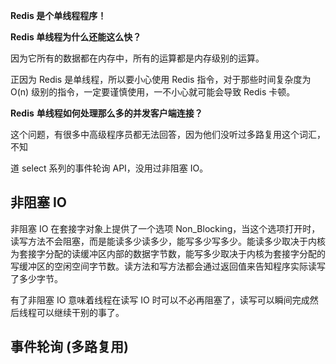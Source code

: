 **Redis 是个单线程程序！**

**Redis 单线程为什么还能这么快？**

因为它所有的数据都在内存中，所有的运算都是内存级别的运算。

正因为 Redis 是单线程，所以要小心使用 Redis 指令，对于那些时间复杂度为 O(n) 级别的指令，一定要谨慎使用，一不小心就可能会导致 Redis 卡顿。

**Redis** **单线程如何处理那么多的并发客户端连接？**

这个问题，有很多中高级程序员都无法回答，因为他们没听过多路复用这个词汇，不知

道 select 系列的事件轮询 API，没用过非阻塞 IO。

## 非阻塞 IO

非阻塞 IO 在套接字对象上提供了一个选项 Non_Blocking，当这个选项打开时，读写方法不会阻塞，而是能读多少读多少，能写多少写多少。能读多少取决于内核为套接字分配的读缓冲区内部的数据字节数，能写多少取决于内核为套接字分配的写缓冲区的空闲空间字节数。读方法和写方法都会通过返回值来告知程序实际读写了多少字节。

有了非阻塞 IO 意味着线程在读写 IO 时可以不必再阻塞了，读写可以瞬间完成然后线程可以继续干别的事了。

## 事件轮询 (多路复用)